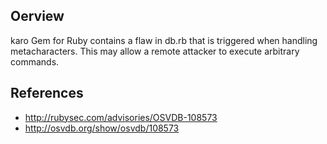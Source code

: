 ## Oerview
karo Gem for Ruby contains a flaw in db.rb that is triggered when handling
metacharacters. This may allow a remote attacker to execute arbitrary
commands.


## References
- http://rubysec.com/advisories/OSVDB-108573
- http://osvdb.org/show/osvdb/108573

